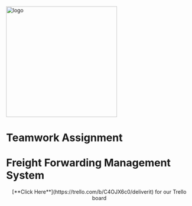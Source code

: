 <img src="https://webassets.telerikacademy.com/images/default-source/logos/telerik-academy.svg)" alt="logo" width="300px" style="margin-top: 20px;"/>

# Teamwork Assignment <br><br> Freight Forwarding Management System

<p align="center">
[**Click Here**](https://trello.com/b/C4OJX6c0/deliverit) for our Trello board

